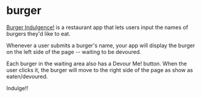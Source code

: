 # burger

[Burger Indulgence!](https://guarded-sands-01783.herokuapp.com/) is a restaurant app that lets users input the names of burgers they'd like to eat.


Whenever a user submits a burger's name, your app will display the burger on the left side of the page -- waiting to be devoured.


Each burger in the waiting area also has a Devour Me! button. When the user clicks it, the burger will move to the right side of the page as show as eaten/devoured.

Indulge!!
